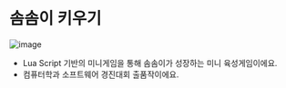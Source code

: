 # 솜솜이 키우기

![image](https://github.com/dlrkdus/sw-computer/assets/99721126/7056bf7b-64bd-43d8-9750-6eeee93c8b0e)

- Lua Script 기반의 미니게임을 통해 솜솜이가 성장하는 미니 육성게임이에요.
- 컴퓨터학과 소프트웨어 경진대회 출품작이에요.
